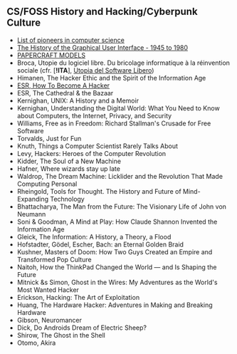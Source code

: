 ## CS/FOSS History and Hacking/Cyberpunk Culture

- [List of pioneers in computer science](https://en.wikipedia.org/wiki/List_of_pioneers_in_computer_science)
- [The History of the Graphical User Interface - 1945 to 1980](https://lunduke.substack.com/p/the-history-of-the-graphical-user)
- [PAPERCRAFT MODELS](https://rockybergen.com/papercraft)
- Broca, Utopie du logiciel libre. Du bricolage informatique à la réinvention sociale (cfr. [**!ITA**], [Utopia del Software Libero](https://www.mimesisedizioni.it/libro/9788857547046))
- Himanen, The Hacker Ethic and the Spirit of the Information Age
- [ESR, How To Become A Hacker](http://www.catb.org/~esr/faqs/hacker-howto.html#why_this)
- ESR, The Cathedral & the Bazaar
- Kernighan, UNIX: A History and a Memoir
- Kernighan, Understanding the Digital World: What You Need to Know about Computers, the Internet, Privacy, and Security
- Williams, Free as in Freedom: Richard Stallman's Crusade for Free Software
- Torvalds, Just for Fun
- Knuth, Things a Computer Scientist Rarely Talks About
- Levy, Hackers: Heroes of the Computer Revolution
- Kidder, The Soul of a New Machine
- Hafner, Where wizards stay up late
- Waldrop, The Dream Machine: Licklider and the Revolution That Made Computing Personal
- Rheingold, Tools for Thought. The History and Future of Mind-Expanding Technology
- Bhattacharya, The Man from the Future: The Visionary Life of John von Neumann
- Soni & Goodman, A Mind at Play: How Claude Shannon Invented the Information Age
- Gleick, The Information: A History, a Theory, a Flood
- Hofstadter, Gödel, Escher, Bach: an Eternal Golden Braid
- Kushner, Masters of Doom: How Two Guys Created an Empire and Transformed Pop Culture
- Naitoh, How the ThinkPad Changed the World ― and Is Shaping the Future
- Mitnick &s Simon, Ghost in the Wires: My Adventures as the World's Most Wanted Hacker
- Erickson, Hacking: The Art of Exploitation
- Huang, The Hardware Hacker: Adventures in Making and Breaking Hardware
- Gibson, Neuromancer
- Dick, Do Androids Dream of Electric Sheep?
- Shirow, The Ghost in the Shell
- Otomo, Akira
